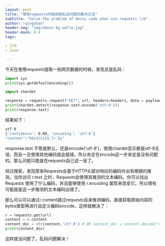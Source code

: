 ```yaml
---
layout: post
title: "使用requests时候获取乱码问题的解决方法"
subtitle: "Solve the problem of messy code when use requests lib"
author: "qingshan"
header-img: "img/about-bg-walle.jpg"
header-mask: 0.4
tags:

- 工作
- Java

---
```


今天在使用requests提取一些网页数据的时候，发现总是乱码：
```python
import sys
print(sys.getdefaultencoding())

import chardet

response = requests.request("GET", url, headers=headers, data = payload)
print(chardet.detect(response.text.encode('utf-8')))
print(response.text)

```

结果如下：
```bash
utf-8
{'confidence': 0.99, 'encoding': 'utf-8'}
"content":"b612ććçšä¸ĺ¤´äş"
```

response.text 不管是默认，还是encode('utf-8')，使用chardet显示都是utf-8无误，而且一旦使用其他编码就会报错。所以肯定在encode这一步肯定是没有问题的。那么问题只能是在requests自己这一层了。

经过搜索，发现原来Requests会基于HTTP头部对响应的编码作出有根据的推测。当你访问 r.text 之时，Requests会使用其推测的文本编码。你可以找出 Requests 使用了什么编码，并且能够使用 r.encoding 属性来改变它。所以很有可能就是这一步推测的文本编码出错了。

那么可以可以通过r.content跳过requests自身推测编码，直接获取原始内容的bytes类型再进行自定义编码encode，这样就解决了：

```python
r = requests.get(url)
content = r.content
content_doc = str(content,'utf-8') # OR content_doc = content.decode("utf-8","ignore")
print(content_doc)
```

这样就没问题了。乱码问题解决！


